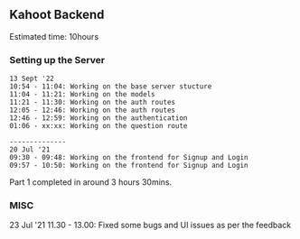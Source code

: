 ## Kahoot Backend
Estimated time: 10hours
### Setting up the Server
    13 Sept '22
    10:54 - 11:04: Working on the base server stucture
    11:04 - 11:21: Working on the models
    11:21 - 11:30: Working on the auth routes
    12:05 - 12:46: Working on the auth routes
    12:46 - 12:59: Working on the authentication
    01:06 - xx:xx: Working on the question route

    --------------
    20 Jul '21
    09:30 - 09:48: Working on the frontend for Signup and Login 
    09:57 - 10:50: Working on the frontend for Signup and Login

Part 1 completed in around 3 hours 30mins.

### MISC
23 Jul '21
11.30 - 13.00: Fixed some bugs and UI issues as per the feedback